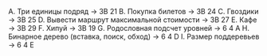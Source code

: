A. Три единицы подряд -> 3B 21
B. Покупка билетов -> 3B 24
C. Гвоздики -> 3B 25
D. Вывести маршрут максимальной стоимости -> 3B 27
E. Кафе -> 3B 29
F. Хипуй -> 3B 19
G. Родословная подсчет уровней -> 6 4 A
H. Бинарное дерево (вставка, поиск, обход) -> 6 4 D
I. Размер поддеревьев -> 6 4 E